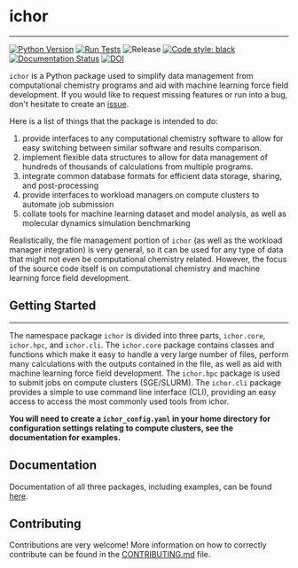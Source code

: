 # ichor
---

[![Python Version](https://img.shields.io/badge/python-3.8+-blue.svg)](https://www.python.org/downloads/)
[![Run Tests](https://github.com/popelier-group/ICHOR/actions/workflows/run_tests.yml/badge.svg)](https://github.com/popelier-group/ICHOR/actions/workflows/run_tests.yml)
![Release](https://img.shields.io/github/v/release/popelier-group/ICHOR?sort=semver)
[![Code style: black](https://img.shields.io/badge/code%20style-black-000000.svg)](https://github.com/psf/black)
[![Documentation Status](https://readthedocs.org/projects/ichor/badge/?version=latest)](https://ichor.readthedocs.io/en/latest/?badge=latest)
[![DOI](https://zenodo.org/badge/DOI/10.5281/zenodo.11182102.svg)](https://doi.org/10.5281/zenodo.11182102)

`ichor` is a Python package used to simplify data management from computational chemistry programs and aid with machine learning force field development. If you would like to request missing features or run into a bug, don't hesitate to create an [issue](https://github.com/popelier-group/ICHOR/issues).

Here is a list of things that the package is intended to do:

1. provide interfaces to any computational chemistry software to allow for easy switching between similar software and results comparison.
2. implement flexible data structures to allow for data management of hundreds of thousands of calculations from multiple programs.
3. integrate common database formats for efficient data storage, sharing, and post-processing
4. provide interfaces to workload managers on compute clusters to automate job submission
5. collate tools for machine learning dataset and model analysis, as well as molecular dynamics simulation benchmarking

Realistically, the file management portion of `ichor` (as well as the workload manager integration) is very general, so it can be used for any type of data that might not even be computational chemistry related. However, the focus of the source code itself is on computational chemistry and machine learning force field development.

## Getting Started
---
The namespace package `ichor` is divided into three parts, `ichor.core`, `ichor.hpc`, and `ichor.cli`. The `ichor.core` package contains classes and functions which make it easy to handle a very large number of files, perform many calculations with the outputs contained in the file, as well as aid with machine learning force field development. The `ichor.hpc` package is used to submit jobs on compute clusters (SGE/SLURM). The `ichor.cli` package provides a simple to use command line interface (CLI), providing an easy access to access the most commonly used tools from ichor.

**You will need to create a `ichor_config.yaml` in your home directory for configuration settings relating to compute clusters, see the documentation for examples.**

## Documentation

Documentation of all three packages, including examples, can be found [here](https://ichor.readthedocs.io/en/latest/).

## Contributing

Contributions are very welcome! More information on how to correctly contribute can be found in the [CONTRIBUTING.md](CONTRIBUTING.md) file.
